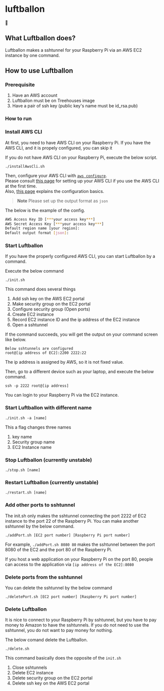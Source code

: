 # luftballon

🎈

## What Luftballon does?

Luftballon makes a sshtunnel for your Raspberry Pi via an AWS EC2 instance by one command.

## How to use Luftballon

### Prerequisite

1. Have an AWS account
2. Luftballon must be on Treehouses image
3. Have a pair of ssh key (public key's name must be id_rsa.pub)

### How to run

### Install AWS CLI

At first, you need to have AWS CLI on your Raspberry Pi. If you have the AWS CLI, and it is propely configured, you can skip it

If you do not have AWS CLI on your Raspberry Pi, execute the below script.

`./installAwsCli.sh`

Then, configure your AWS CLI with [`aws configure`](https://docs.aws.amazon.com/cli/latest/reference/configure/index.html).  
Please consult [this page](https://docs.aws.amazon.com/cli/latest/userguide/getting-started-prereqs.html) for setting up your AWS CLI if you use the AWS CLI at the first time.  
Also, [this page](https://docs.aws.amazon.com/cli/latest/userguide/cli-configure-quickstart.html#cli-configure-quickstart-creds-create)
explains the configuration basics.

> **Note**
> Please set up the output format as `json`

The below is the example of the config.

```bash
AWS Access Key ID [***your access key***]
AWS Secret Access Key [***your access key***]
Default region name [your region]:
Default output format [json]:
```

### Start Luftballon

If you have the properly configured AWS CLI, you can start Luftballon by a command.

Execute the below command

```
./init.sh
```

This command does several things

1. Add ssh key on the AWS EC2 portal
2. Make security group on the EC2 portal
3. Configure security group (Open ports)
4. Create EC2 instance
5. Record EC2 instance ID and the ip address of the EC2 instance
6. Open a sshtunnel

If the command succeeds, you will get the output on your command screen like below.

```
Below sshtunnels are configured
root@[ip address of EC2]:2200 2222:22
```

The ip address is assigned by AWS, so it is not fixed value.

Then, go to a different device such as your laptop, and execute the below command.

`ssh -p 2222 root@[ip address]`

You can login to your Raspberry Pi via the EC2 instance.

### Start Luftballon with different name

```
./init.sh -a [name]
```

This a flag changes three names

1. key name
2. Security group name
3. EC2 Instance name

### Stop Luftballon (currently unstable)

```
./stop.sh [name]
```

### Restart Luftballon (currently unstable)

```
./restart.sh [name]
```

### Add other ports to sshtunnel

The init.sh only makes the sshtunnel connecting the port 2222 of EC2 instance to the port 22 of the Raspberry Pi.
You can make another sshtunnel by the below command.

`./addPort.sh [EC2 port number] [Raspberry Pi port number]`

For example, `./addPort.sh 8080 80` makes the sshtunnel between the port 8080 of the EC2 and the port 80 of the Raspberry Pi.

If you host a web application on your Raspberry Pi on the port 80, people can access to the application via `[ip address of the EC2]:8080`

### Delete ports from the sshtunnel

You can delete the sshtunnel by the below command

`./deletePort.sh [EC2 port number] [Raspberry Pi port number]`

### Delete Luftballon

It is nice to connect to your Raspberry Pi by sshtunnel, but you have to pay money to Amazon to have the sshtunnels.
If you do not need to use the sshtunnel, you do not want to pay money for nothing.

The below comand delete the Luftballon.

`./delete.sh`

This command basically does the opposite of the `init.sh`

1. Close sshtunnels
2. Delete EC2 instance
3. Delete security group on the EC2 portal
4. Delete ssh key on the AWS EC2 portal
